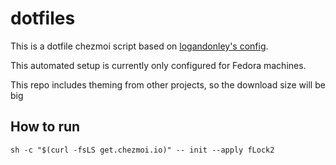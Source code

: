 # dotfiles
This is a dotfile chezmoi script based on [logandonley's config](https://raw.githubusercontent.com/logandonley/dotfiles).

This automated setup is currently only configured for Fedora machines.

This repo includes theming from other projects, so the download size will be big
## How to run

```shell
sh -c "$(curl -fsLS get.chezmoi.io)" -- init --apply fLock2
```

